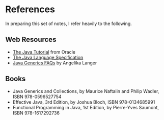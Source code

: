 # References

In preparing this set of notes, I refer heavily to the following.

## Web Resources

- [The Java Tutorial](https://docs.oracle.com/javase/tutorial/) from Oracle
- [The Java Language Specification](https://docs.oracle.com/javase/specs/jls/se11/html/index.html)
- [Java Generics FAQs](http://www.angelikalanger.com/GenericsFAQ/JavaGenericsFAQ.html) by Angelika Langer

## Books

- Java Generics and Collections, by Maurice Naftalin and Philip Wadler, ISBN 978-0596527754
- Effective Java, 3rd Edition, by Joshua Bloch, ISBN 978-0134685991
- Functional Programming in Java, 1st Edition, by Pierre-Yves Saumont, ISBN 978-1617292736
